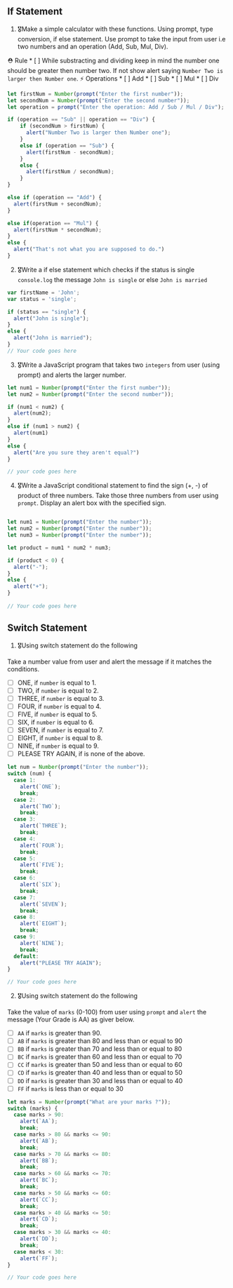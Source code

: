## If Statement
1.  🎖Make a simple calculator with these functions. Using prompt, type conversion, if else statement. Use prompt to take the input from user i.e two numbers and an operation (Add, Sub, Mul, Div).

  ⛑ Rule
    * [ ] While substracting and dividing keep in mind the number one should be greater then number two. If not show alert saying `Number Two is larger then Number one`.
  ⚡️ Operations
    * [ ] Add
    * [ ] Sub
    * [ ] Mul
    * [ ] Div

```js
let firstNum = Number(prompt("Enter the first number"));
let secondNum = Number(prompt("Enter the second number"));
let operation = prompt("Enter the operation: Add / Sub / Mul / Div");

if (operation == "Sub" || operation == "Div") {
    if (secondNum > firstNum) {
      alert("Number Two is larger then Number one");
    }
    else if (operation == "Sub") {
      alert(firstNum - secondNum);
    }
    else {
      alert(firstNum / secondNum);
    }
}

else if (operation == "Add") {
  alert(firstNum + secondNum);
}

else if(operation == "Mul") {
  alert(firstNum * secondNum);
}
else {
  alert("That's not what you are supposed to do.")
}
```

2. 🎖Write a if else statement which checks if the status is single `console.log` the message `John is single` or else `John is married`
```js
var firstName = 'John';
var status = 'single';

if (status == "single") {
  alert("John is single");
}
else {
  alert("John is married");
}
// Your code goes here
```

3. 🎖Write a JavaScript program that takes two `integers` from user (using prompt) and alerts the larger number.
```js
let num1 = Number(prompt("Enter the first number"));
let num2 = Number(prompt("Enter the second number"));

if (num1 < num2) {
  alert(num2);
}
else if (num1 > num2) {
  alert(num1)
}
else {
  alert("Are you sure they aren't equal?")
}

// your code goes here
```

4. 🎖Write a JavaScript conditional statement to find the sign (+, -) of product of three numbers. Take those three numbers from user using `prompt`. Display an alert box with the specified sign.

```js

let num1 = Number(prompt("Enter the number"));
let num2 = Number(prompt("Enter the number"));
let num3 = Number(prompt("Enter the number"));

let product = num1 * num2 * num3;

if (product < 0) {
  alert("-");
}
else {
  alert("+");
}
 
// Your code goes here
```

## Switch Statement

1. 🎖Using switch statement do the following

Take a number value from user and alert the message if it matches the conditions.
* [ ] ONE, if `number` is equal to 1.
* [ ] TWO, if `number` is equal to 2.
* [ ] THREE, if `number` is equal to 3.
* [ ] FOUR, if `number` is equal to 4.
* [ ] FIVE, if `number` is equal to 5.
* [ ] SIX, if `number` is equal to 6.
* [ ] SEVEN, if `number` is equal to 7.
* [ ] EIGHT, if `number` is equal to 8.
* [ ] NINE, if `number` is equal to 9.
* [ ] PLEASE TRY AGAIN, if  is none of the above.

```js
let num = Number(prompt("Enter the number"));
switch (num) {
  case 1:
    alert(`ONE`);
    break;
  case 2:
    alert(`TWO`);
    break;
  case 3:
    alert(`THREE`);
    break;
  case 4:
    alert(`FOUR`);
    break;
  case 5:
    alert(`FIVE`);
    break;
  case 6:
    alert(`SIX`);
    break;
  case 7:
    alert(`SEVEN`);
    break;
  case 8:
    alert(`EIGHT`);
    break;
  case 9:
    alert(`NINE`);
    break;
  default:
    alert("PLEASE TRY AGAIN");
}

// Your code goes here
```

2. 🎖Using switch statement do the following

Take the value of `marks` (0-100) from user using `prompt` and `alert` the message (Your Grade is AA) as giver below.
* [ ] `AA` if `marks` is greater than 90.
* [ ] `AB` if `marks` is greater than 80 and less than or equal to 90
* [ ] `BB` if `marks` is greater than 70 and less than or equal to 80
* [ ] `BC` if `marks` is greater than 60 and less than or equal to 70
* [ ] `CC` if `marks` is greater than 50 and less than or equal to 60
* [ ] `CD` if `marks` is greater than 40 and less than or equal to 50
* [ ] `DD` if `marks` is greater than 30 and less than or equal to 40
* [ ] `FF` if `marks` is less than or equal to 30

```js
let marks = Number(prompt("What are your marks ?"));
switch (marks) {
  case marks > 90:
    alert(`AA`);
    break;
  case marks > 80 && marks <= 90:
    alert(`AB`);
    break;
  case marks > 70 && marks <= 80:
    alert(`BB`);
    break;
  case marks > 60 && marks <= 70:
    alert(`BC`);
    break;
  case marks > 50 && marks <= 60:
    alert(`CC`);
    break;
  case marks > 40 && marks <= 50:
    alert(`CD`);
    break;
  case marks > 30 && marks <= 40:
    alert(`DD`);
    break;
  case marks < 30:
    alert(`FF`);
}

// Your code goes here
```
